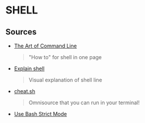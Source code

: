 # SHELL

## Sources

- [The Art of Command Line](https://github.com/jlevy/the-art-of-command-line)
  > "How to" for shell in one page
- [Explain shell](https://explainshell.com)
  > Visual explanation of shell line
- [cheat.sh](https://cheat.sh/)
  > Omnisource that you can run in your terminal!
- [Use Bash Strict Mode](http://redsymbol.net/articles/unofficial-bash-strict-mode/)

